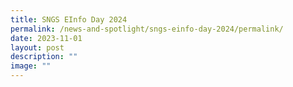 ```yaml
---
title: SNGS EInfo Day 2024
permalink: /news-and-spotlight/sngs-einfo-day-2024/permalink/
date: 2023-11-01
layout: post
description: ""
image: ""
---
```

